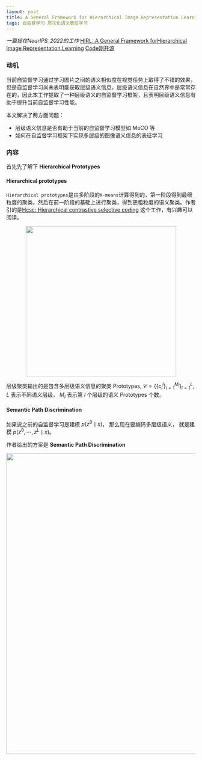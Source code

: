 ```yaml
---
layout: post
title: A General Framework for Hierarchical Image Representation Learning
tags: 自监督学习 层次化语义表征学习
---
```

*一篇投在NeurIPS_2022的工作*
[HIRL: A General Framework forHierarchical Image Representation Learning](https://arxiv.org/pdf/2205.13159.pdf)
[Code刚开源](https://github.com/hirl-team/HIRL)


### 动机

当前自监督学习通过学习图片之间的语义相似度在视觉任务上取得了不错的效果，但是自监督学习尚未表明能获取层级语义信息，层级语义信息在自然界中是常常存在的，因此本工作提取了一种层级语义的自监督学习框架，且表明层级语义信息有助于提升当前自监督学习性能。

本文解决了两方面问题：
- 层级语义信息是否有助于当前的自监督学习模型如 MoCO 等
- 如何在自监督学习框架下实现多层级的图像语义信息的表征学习

### 内容

首先先了解下 **Hierarchical Prototypes** 



#### Hierarchical prototypes

`Hierarchical prototypes`是由多阶段的`K-means`计算得到的，第一阶段得到最细粒度的聚类，然后在前一阶段的基础上进行聚类，得到更粗粒度的语义聚类。作者引的是[Hcsc: Hierarchical contrastive selective coding]() 这个工作，有兴趣可以阅读。
<div align=center><img src="http://tva1.sinaimg.cn/large/007d2DYjly1h2n10bg7ssj30hg0amn2i.jpg" width="400"></div>

层级聚类输出的是包含多层级语义信息的聚类 Prototypes, $\mathcal{C}=\left\{\left\{c_{i}^{l}\right\}_{i=1}^{M_{l}}\right\}_{l=1}^{L}$, $L$ 表示不同语义层级， $M_{l}$ 表示第 $l$ 个层级的语义 Prototypes 个数。

#### Semantic Path Discrimination

如果说之前的自监督学习是建模 $p\left(z^{0} \mid x\right)$， 那么现在要编码多层级语义， 就是建模 $p\left(z^{0}, \cdots, z^{L} \mid x\right)$。

作者给出的方案是 **Semantic Path Discrimination**


<div align=center><img src="http://tva1.sinaimg.cn/large/007d2DYjly1h2n0kegphrj30vd0c6jzk.jpg" width="800"></div>
